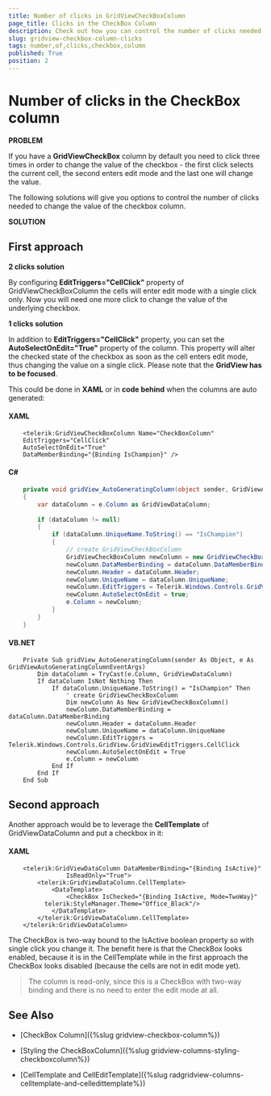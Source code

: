 ```yaml
---
title: Number of clicks in GridViewCheckBoxColumn
page_title: Clicks in the CheckBox Column
description: Check out how you can control the number of clicks needed to change the value of the CheckBox Column within RadGridView - Telerik's {{ site.framework_name }} DataGrid.
slug: gridview-checkbox-column-clicks
tags: number,of,clicks,checkbox,column
published: True
position: 2
---
```


# Number of clicks in the CheckBox column

__PROBLEM__

If you have a __GridViewCheckBox__ column by default you need to click three times in order to change the value of the checkbox - the first click selects the current cell, the second enters edit mode and the last one will change the value.

The following solutions will give you options to control the number of clicks needed to change the value of the checkbox column.

__SOLUTION__

##     First approach

__2 clicks solution__

By configuring __EditTriggers="CellClick"__ property of GridViewCheckBoxColumn the cells will enter edit mode with a single click only. Now you will need one more click to change the value of the underlying checkbox.

__1 clicks solution__

In addition to __EditTriggers="CellClick"__ property, you can set the __AutoSelectOnEdit="True"__ property of the column. This property will alter the checked state of the checkbox as soon as the cell enters edit mode, thus changing the value on a single click. Please note that the __GridView has to be focused__.

This could be done in __XAML__ or in __code behind__ when the columns are auto generated:        

#### __XAML__

```XAML
	<telerik:GridViewCheckBoxColumn Name="CheckBoxColumn"
	EditTriggers="CellClick"
	AutoSelectOnEdit="True"
	DataMemberBinding="{Binding IsChampion}" />
```


#### __C#__

```C#
	private void gridView_AutoGeneratingColumn(object sender, GridViewAutoGeneratingColumnEventArgs e)
	{
	    var dataColumn = e.Column as GridViewDataColumn;
	
	    if (dataColumn != null)
	    {
	        if (dataColumn.UniqueName.ToString() == "IsChampion")
	        {
	            // create GridViewCheckBoxColumn
	            GridViewCheckBoxColumn newColumn = new GridViewCheckBoxColumn();
	            newColumn.DataMemberBinding = dataColumn.DataMemberBinding;
	            newColumn.Header = dataColumn.Header;
	            newColumn.UniqueName = dataColumn.UniqueName;
	            newColumn.EditTriggers = Telerik.Windows.Controls.GridView.GridViewEditTriggers.CellClick;
	            newColumn.AutoSelectOnEdit = true;
	            e.Column = newColumn;
	        }
	    }
	}
```

#### __VB.NET__

```VB.NET
	Private Sub gridView_AutoGeneratingColumn(sender As Object, e As GridViewAutoGeneratingColumnEventArgs)
	    Dim dataColumn = TryCast(e.Column, GridViewDataColumn)
	    If dataColumn IsNot Nothing Then
	        If dataColumn.UniqueName.ToString() = "IsChampion" Then
	            ' create GridViewCheckBoxColumn
	            Dim newColumn As New GridViewCheckBoxColumn()
	            newColumn.DataMemberBinding = dataColumn.DataMemberBinding
	            newColumn.Header = dataColumn.Header
	            newColumn.UniqueName = dataColumn.UniqueName
	            newColumn.EditTriggers = Telerik.Windows.Controls.GridView.GridViewEditTriggers.CellClick
	            newColumn.AutoSelectOnEdit = True
	            e.Column = newColumn
	        End If
	    End If
	End Sub
```

##     Second approach

Another approach would be to leverage the __CellTemplate__ of GridViewDataColumn and put a checkbox in it:

#### __XAML__

```XAML
	<telerik:GridViewDataColumn DataMemberBinding="{Binding IsActive}" 
	            IsReadOnly="True">
	    <telerik:GridViewDataColumn.CellTemplate>
	        <DataTemplate>
	            <CheckBox IsChecked="{Binding IsActive, Mode=TwoWay}"
	      telerik:StyleManager.Theme="Office_Black"/>
	        </DataTemplate>
	    </telerik:GridViewDataColumn.CellTemplate>
	</telerik:GridViewDataColumn>
```


The CheckBox is two-way bound to the IsActive boolean property so with single click you change it. The benefit here is that the CheckBox looks enabled, because it is in the CellTemplate while in the first approach the CheckBox looks disabled (because the cells are not in edit mode yet). 
>The column is read-only, since this is a CheckBox with two-way binding and there is no need to enter the edit mode at all.

## See Also

 * [CheckBox Column]({%slug gridview-checkbox-column%}) 
 
 * [Styling the CheckBoxColumn]({%slug gridview-columns-styling-checkboxcolumn%})

 * [CellTemplate and CellEditTemplate]({%slug radgridview-columns-celltemplate-and-celledittemplate%})
 

